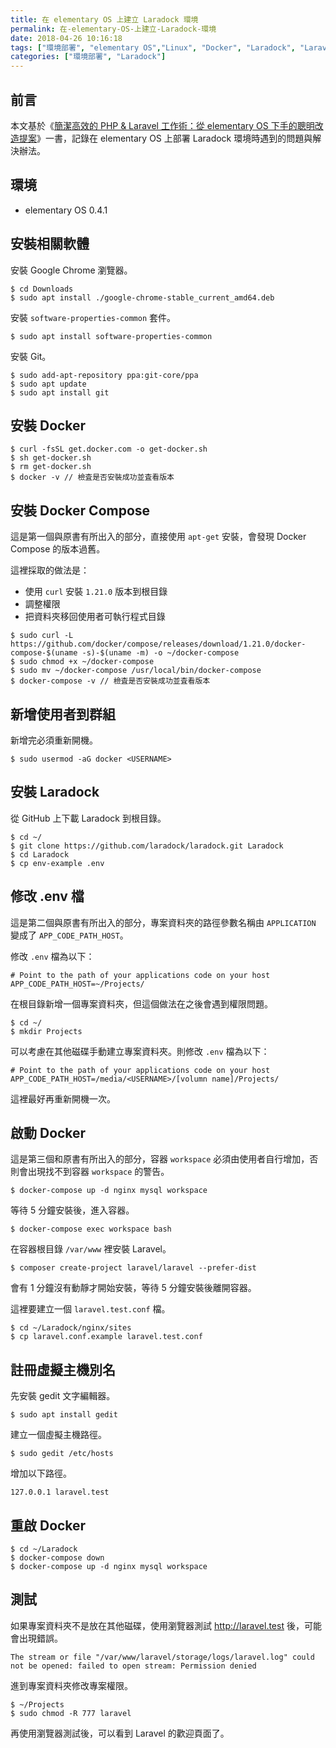 ```yaml
---
title: 在 elementary OS 上建立 Laradock 環境
permalink: 在-elementary-OS-上建立-Laradock-環境
date: 2018-04-26 10:16:18
tags: ["環境部署", "elementary OS","Linux", "Docker", "Laradock", "Laravel"]
categories: ["環境部署", "Laradock"]
---
```


## 前言
本文基於《[簡潔高效的 PHP & Laravel 工作術：從 elementary OS 下手的聰明改造提案](https://shengyou.gitbooks.io/elementary-os-for-php-developer/)》一書，記錄在 elementary OS 上部署 Laradock 環境時遇到的問題與解決辦法。

## 環境
- elementary OS 0.4.1

## 安裝相關軟體
安裝 Google Chrome 瀏覽器。
```
$ cd Downloads
$ sudo apt install ./google-chrome-stable_current_amd64.deb
```
安裝 `software-properties-common` 套件。
```
$ sudo apt install software-properties-common
```
安裝 Git。
```
$ sudo add-apt-repository ppa:git-core/ppa
$ sudo apt update
$ sudo apt install git
```

## 安裝 Docker
```
$ curl -fsSL get.docker.com -o get-docker.sh
$ sh get-docker.sh
$ rm get-docker.sh
$ docker -v // 檢査是否安裝成功並査看版本
```

## 安裝 Docker Compose
這是第一個與原書有所出入的部分，直接使用 `apt-get` 安裝，會發現 Docker Compose 的版本過舊。

這裡採取的做法是：
- 使用 `curl` 安裝 `1.21.0` 版本到根目錄
- 調整權限
- 把資料夾移回使用者可執行程式目錄

```
$ sudo curl -L https://github.com/docker/compose/releases/download/1.21.0/docker-compose-$(uname -s)-$(uname -m) -o ~/docker-compose
$ sudo chmod +x ~/docker-compose
$ sudo mv ~/docker-compose /usr/local/bin/docker-compose
$ docker-compose -v // 檢査是否安裝成功並査看版本
```

## 新增使用者到群組
新增完必須重新開機。
```
$ sudo usermod -aG docker <USERNAME>
```

## 安裝 Laradock
從 GitHub 上下載 Laradock 到根目錄。
```
$ cd ~/
$ git clone https://github.com/laradock/laradock.git Laradock
$ cd Laradock
$ cp env-example .env
```

## 修改 .env 檔
這是第二個與原書有所出入的部分，專案資料夾的路徑參數名稱由 `APPLICATION` 變成了 `APP_CODE_PATH_HOST`。

修改 `.env` 檔為以下：
```
# Point to the path of your applications code on your host
APP_CODE_PATH_HOST=~/Projects/
```
在根目錄新增一個專案資料夾，但這個做法在之後會遇到權限問題。
```
$ cd ~/
$ mkdir Projects
```
可以考慮在其他磁碟手動建立專案資料夾。則修改 `.env` 檔為以下：
```
# Point to the path of your applications code on your host
APP_CODE_PATH_HOST=/media/<USERNAME>/[volumn name]/Projects/
```
這裡最好再重新開機一次。

## 啟動 Docker
這是第三個和原書有所出入的部分，容器 `workspace` 必須由使用者自行增加，否則會出現找不到容器 `workspace` 的警告。
```
$ docker-compose up -d nginx mysql workspace
```
等待 5 分鐘安裝後，進入容器。
```
$ docker-compose exec workspace bash
```
在容器根目錄 `/var/www` 裡安裝 Laravel。
```
$ composer create-project laravel/laravel --prefer-dist
```
會有 1 分鐘沒有動靜才開始安裝，等待 5 分鐘安裝後離開容器。

這裡要建立一個 `laravel.test.conf` 檔。
```
$ cd ~/Laradock/nginx/sites
$ cp laravel.conf.example laravel.test.conf
```

## 註冊虛擬主機別名
先安裝 gedit 文字編輯器。
```
$ sudo apt install gedit
```
建立一個虛擬主機路徑。
```
$ sudo gedit /etc/hosts
```
增加以下路徑。
```
127.0.0.1 laravel.test
```

## 重啟 Docker
```
$ cd ~/Laradock
$ docker-compose down
$ docker-compose up -d nginx mysql workspace
```

## 測試
如果專案資料夾不是放在其他磁碟，使用瀏覽器測試 http://laravel.test 後，可能會出現錯誤。
```
The stream or file "/var/www/laravel/storage/logs/laravel.log" could not be opened: failed to open stream: Permission denied
```
進到專案資料夾修改專案權限。
```
$ ~/Projects
$ sudo chmod -R 777 laravel
```
再使用瀏覽器測試後，可以看到 Laravel 的歡迎頁面了。